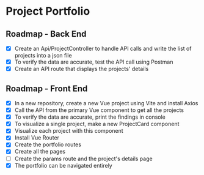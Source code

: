# Project Portfolio

## Roadmap - Back End

- [x] Create an Api/ProjectController to handle API calls and write the list of projects into a json file
- [x] To verify the data are accurate, test the API call using Postman
- [x] Create an API route that displays the projects' details

## Roadmap - Front End

- [x] In a new repository, create a new Vue project using Vite and install Axios
- [x] Call the API from the primary Vue component to get all the projects
- [x] To verify the data are accurate, print the findings in console
- [x] To visualize a single project, make a new ProjectCard component
- [x] Visualize each project with this component
- [x] Install Vue Router
- [x] Create the portfolio routes
- [x] Create all the pages
- [ ] Create the params route and the project's details page
- [x] The portfolio can be navigated entirely